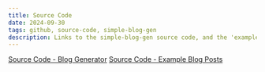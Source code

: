 ```yaml
---
title: Source Code
date: 2024-09-30
tags: github, source-code, simple-blog-gen
description: Links to the simple-blog-gen source code, and the 'example-blog-dump'git repo
---
```


[Source Code - Blog Generator](https://github.com/Sprinting/example-blog-dump)
[Source Code - Example Blog Posts](https://github.com/Sprinting/example-blog-dump)
